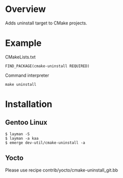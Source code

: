 # Overview

Adds uninstall target to CMake projects.

# Example

CMakeLists.txt

	FIND_PACKAGE(cmake-uninstall REQUIRED)

Command interpreter

	make uninstall

# Installation

## Gentoo Linux

	$ layman -S
	$ layman -a kaa
	$ emerge dev-util/cmake-uninstall -a

## Yocto

Please use recipe contrib/yocto/cmake-uninstall_git.bb
